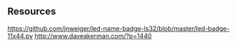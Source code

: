 ## Resources

<https://github.com/jnweiger/led-name-badge-ls32/blob/master/led-badge-11x44.py>
<http://www.daveakerman.com/?p=1440>
